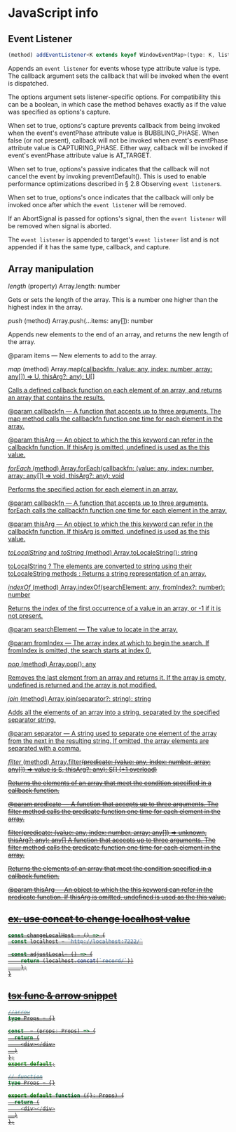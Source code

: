 
# JavaScript info

## Event Listener

```ts
(method) addEventListener<K extends keyof WindowEventMap>(type: K, listener: (this: Window, ev: WindowEventMap[K]) => any, options?: boolean | AddEventListenerOptions): void (+1 overload)
```

Appends an `event listener` for events whose type attribute value is type. The callback argument sets the callback that will be invoked when the event is dispatched.

The options argument sets listener-specific options. For compatibility this can be a boolean, in which case the method behaves exactly as if the value was specified as options's capture.

When set to true, options's capture prevents callback from being invoked when the event's eventPhase attribute value is BUBBLING_PHASE. When false (or not present), callback will not be invoked when event's eventPhase attribute value is CAPTURING_PHASE. Either way, callback will be invoked if event's eventPhase attribute value is AT_TARGET.

When set to true, options's passive indicates that the callback will not cancel the event by invoking preventDefault(). This is used to enable performance optimizations described in § 2.8 Observing `event listener`s.

When set to true, options's once indicates that the callback will only be invoked once after which the `event listener` will be removed.

If an AbortSignal is passed for options's signal, then the `event listener` will be removed when signal is aborted.

The `event listener` is appended to target's `event listener` list and is not appended if it has the same type, callback, and capture.

## Array manipulation

_length_
(property) Array<any>.length: number

Gets or sets the length of the array. This is a number one higher than the highest index in the array.

_push_
(method) Array<any>.push(...items: any[]): number

Appends new elements to the end of an array, and returns the new length of the array.

@param items — New elements to add to the array.

_map_
(method) Array<any>.map<U>(callbackfn: (value: any, index: number, array: any[]) => U, thisArg?: any): U[]

Calls a defined callback function on each element of an array, and returns an array that contains the results.

@param callbackfn — A function that accepts up to three arguments. The map method calls the callbackfn function one time for each element in the array.

@param thisArg — An object to which the this keyword can refer in the callbackfn function. If thisArg is omitted, undefined is used as the this value.

_forEach_
(method) Array<any>.forEach(callbackfn: (value: any, index: number, array: any[]) => void, thisArg?: any): void

Performs the specified action for each element in an array.

@param callbackfn — A function that accepts up to three arguments. forEach calls the callbackfn function one time for each element in the array.

@param thisArg — An object to which the this keyword can refer in the callbackfn function. If thisArg is omitted, undefined is used as the this value.

_toLocalString_ and _toString_
(method) Array<any>.toLocaleString(): string

toLocalString ? The elements are converted to string using their toLocaleString methods : Returns a string representation of an array.

_indexOf_
(method) Array<any>.indexOf(searchElement: any, fromIndex?: number): number

Returns the index of the first occurrence of a value in an array, or -1 if it is not present.

@param searchElement — The value to locate in the array.

@param fromIndex — The array index at which to begin the search. If fromIndex is omitted, the search starts at index 0.

_pop_
(method) Array<any>.pop(): any

Removes the last element from an array and returns it. If the array is empty, undefined is returned and the array is not modified.

_join_
(method) Array<any>.join(separator?: string): string

Adds all the elements of an array into a string, separated by the specified separator string.

@param separator — A string used to separate one element of the array from the next in the resulting string. If omitted, the array elements are separated with a comma.

_filter_
(method) Array<any>.filter<S>(predicate: (value: any, index: number, array: any[]) => value is S, thisArg?: any): S[] (+1 overload)

Returns the elements of an array that meet the condition specified in a callback function.

@param predicate — A function that accepts up to three arguments. The filter method calls the predicate function one time for each element in the array.

filter(predicate: (value: any, index: number, array: any[]) => unknown, thisArg?: any): any[]
A function that accepts up to three arguments. The filter method calls the predicate function one time for each element in the array.

Returns the elements of an array that meet the condition specified in a callback function.

@param thisArg — An object to which the this keyword can refer in the predicate function. If thisArg is omitted, undefined is used as the this value.

## ex. use concat to change localhost value

```js
const changeLocalHost = () => {
 const localhost = `http://localhost:7222/`

 const adjustLocal= () => {
	return (localhost.concat(`record/`))
	};
}
```

## tsx func & arrow snippet

```ts
//arrow
type Props = {}

const  = (props: Props) => {
  return (
    <div></div>
  )
};
export default;

// function
type Props = {}

export default function ({}: Props) {
  return (
    <div></div>
  )
};
```

